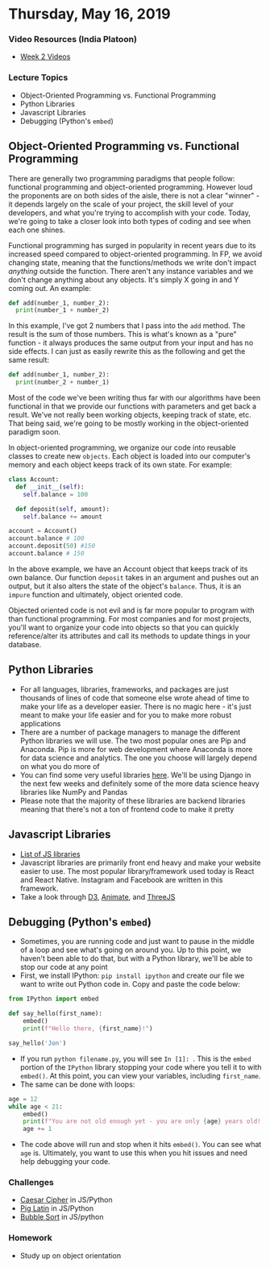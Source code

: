 Thursday, May 16, 2019
======================
### Video Resources (India Platoon)
- [Week 2 Videos](https://www.youtube.com/playlist?list=PLu0CiQ7bzwEQT_GDPFAx7E7awUWCv5zMu)

### Lecture Topics
* Object-Oriented Programming vs. Functional Programming
* Python Libraries 
* Javascript Libraries
* Debugging (Python's `embed`)

## Object-Oriented Programming vs. Functional Programming
There are generally two programming paradigms that people follow: functional programming and object-oriented programming. However loud the proponents are on both sides of the aisle, there is not a clear "winner" - it depends largely on the scale of your project, the skill level of your developers, and what you're trying to accomplish with your code. Today, we're going to take a closer look into both types of coding and see when each one shines.

Functional programming has surged in popularity in recent years due to its increased speed compared to object-oriented programming. In FP, we avoid changing state, meaning that the functions/methods we write don't impact _anything_ outside the function. There aren't any instance variables and we don't change anything about any objects. It's simply X going in and Y coming out. An example:

```python
def add(number_1, number_2):
  print(number_1 + number_2)
```

In this example, I've got 2 numbers that I pass into the `add` method. The result is the sum of those numbers. This is what's known as a "pure" function - it always produces the same output from your input and has no side effects. I can just as easily rewrite this as the following and get the same result:

```python
def add(number_1, number_2):
  print(number_2 + number_1)
```

Most of the code we've been writing thus far with our algorithms have been functional in that we provide our functions with parameters and get back a result. We've not really been working objects, keeping track of state, etc. That being said, we're going to be mostly working in the object-oriented paradigm soon.

In object-oriented programming, we organize our code into reusable classes to create new `objects`. Each object is loaded into our computer's memory and each  object keeps track of its own state. For example:

```python
class Account:
  def __init__(self): 
    self.balance = 100

  def deposit(self, amount):
    self.balance += amount

account = Account()
account.balance # 100
account.deposit(50) #150
account.balance # 150 
```

In the above example, we have an Account object that keeps track of its own balance. Our function `deposit` takes in an argument and pushes out an output, but it also alters the state of the object's `balance`. Thus, it is an `impure` function and ultimately, object oriented code.

Objected oriented code is not evil and is far more popular to program with than functional programming. For most companies and for most projects, you'll want to organize your code into objects so that you can quickly reference/alter its attributes and call its methods to update things in your database.

## Python Libraries 
* For all languages, libraries, frameworks, and packages are just thousands of lines of code that someone else wrote ahead of time to make your life as a developer easier. There is no magic here - it's just meant to make your life easier and for you to make more robust applications
* There are a number of package managers to manage the different Python libraries we will use. The two most popular ones are Pip and Anaconda. Pip is more for web development where Anaconda is more for data science and analytics. The one you choose will largely depend on what you do more of
* You can find some very useful libraries [here](https://pythontips.com/2013/07/30/20-python-libraries-you-cant-live-without/). We'll be using Django in the next few weeks and definitely some of the more data science heavy libraries like NumPy and Pandas
* Please note that the majority of these libraries are backend libraries meaning that there's not a ton of frontend code to make it pretty

## Javascript Libraries
* [List of JS libraries](https://www.javascripting.com/)
* Javascript libraries are primarily front end heavy and make your website easier to use. The most popular library/framework used today is React and React Native. Instagram and Facebook are written in this framework.
* Take a look through [D3](https://d3js.org/), [Animate](https://daneden.github.io/animate.css/), and [ThreeJS](https://threejs.org/examples/)

## Debugging (Python's `embed`)
* Sometimes, you are running code and just want to pause in the middle of a loop and see what's going on around you. Up to this point, we haven't been able to do that, but with a Python library, we'll be able to stop our code at any point 
* First, we install IPython: `pip install ipython` and create our file we want to write out Python code in. Copy and paste the code below:
```python
from IPython import embed

def say_hello(first_name):
    embed()
    print(f"Hello there, {first_name}!")

say_hello('Jon')
```
* If you run `python filename.py`, you will see `In [1]: `. This is the `embed` portion of the `IPython` library stopping your code where you tell it to with `embed()`. At this point, you can view your variables, including `first_name`.
* The same can be done with loops:
```python
age = 12
while age < 21:
    embed()
    print(f"You are not old enough yet - you are only {age} years old! Come back when you are older.")
    age += 1
```
* The code above will run and stop when it hits `embed()`. You can see what `age` is. Ultimately, you want to use this when you hit issues and need help debugging your code.

### Challenges
* [Caesar Cipher](https://github.com/indiaplatoon/caesar-cipher) in JS/Python
* [Pig Latin](https://github.com/indiaplatoon/pig-latin) in JS/Python
* [Bubble Sort](https://github.com/indiaplatoon/bubble-sort) in JS/python

### Homework
* Study up on object orientation
